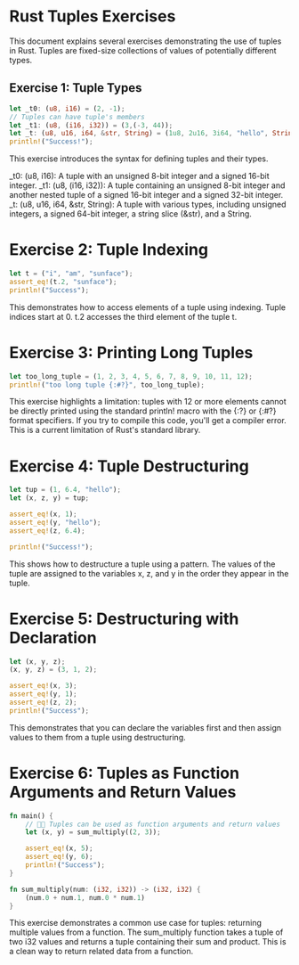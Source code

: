 # Rust Tuples Exercises

This document explains several exercises demonstrating the use of tuples in Rust. Tuples are fixed-size collections of values of potentially different types.

## Exercise 1: Tuple Types

```rust
let _t0: (u8, i16) = (2, -1);
// Tuples can have tuple's members
let _t1: (u8, (i16, i32)) = (3,(-3, 44));
let _t: (u8, u16, i64, &str, String) = (1u8, 2u16, 3i64, "hello", String::from(", world"));
println!("Success!");
```
This exercise introduces the syntax for defining tuples and their types.

_t0: (u8, i16): A tuple with an unsigned 8-bit integer and a signed 16-bit integer.
_t1: (u8, (i16, i32)): A tuple containing an unsigned 8-bit integer and another nested tuple of a signed 16-bit integer and a signed 32-bit integer.
_t: (u8, u16, i64, &str, String): A tuple with various types, including unsigned integers, a signed 64-bit integer, a string slice (&str), and a String.

# Exercise 2: Tuple Indexing

```rust 
let t = ("i", "am", "sunface");
assert_eq!(t.2, "sunface");
println!("Success");
```
This demonstrates how to access elements of a tuple using indexing. Tuple indices start at 0. t.2 accesses the third element of the tuple t.

# Exercise 3: Printing Long Tuples

```rust
let too_long_tuple = (1, 2, 3, 4, 5, 6, 7, 8, 9, 10, 11, 12);
println!("too long tuple {:#?}", too_long_tuple);
```
This exercise highlights a limitation: tuples with 12 or more elements cannot be directly printed using the standard println! macro with the {:?} or {:#?} format specifiers. If you try to compile this code, you'll get a compiler error. This is a current limitation of Rust's standard library.

# Exercise 4: Tuple Destructuring

```rust
let tup = (1, 6.4, "hello");
let (x, z, y) = tup;

assert_eq!(x, 1);
assert_eq!(y, "hello");
assert_eq!(z, 6.4);

println!("Success!");
```

This shows how to destructure a tuple using a pattern. The values of the tuple are assigned to the variables x, z, and y in the order they appear in the tuple.

# Exercise 5: Destructuring with Declaration
```rust
let (x, y, z);
(x, y, z) = (3, 1, 2);

assert_eq!(x, 3);
assert_eq!(y, 1);
assert_eq!(z, 2);
println!("Success");
```
This demonstrates that you can declare the variables first and then assign values to them from a tuple using destructuring.


# Exercise 6: Tuples as Function Arguments and Return Values
```rust 
fn main() {
    // 🌟🌟 Tuples can be used as function arguments and return values
    let (x, y) = sum_multiply((2, 3));

    assert_eq!(x, 5);
    assert_eq!(y, 6);
    println!("Success");
}

fn sum_multiply(num: (i32, i32)) -> (i32, i32) {
    (num.0 + num.1, num.0 * num.1)
}
```
This exercise demonstrates a common use case for tuples: returning multiple values from a function. The sum_multiply function takes a tuple of two i32 values and returns a tuple containing their sum and product. This is a clean way to return related data from a function.

